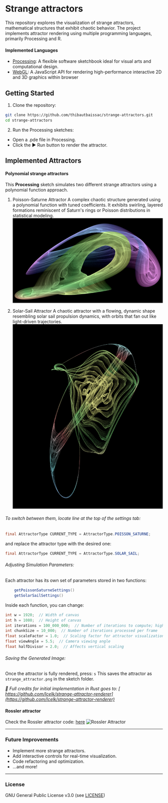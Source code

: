 # Strange attractors

This repository explores the visualization of strange attractors, mathematical structures that exhibit chaotic behavior. The project implements attractor rendering using multiple programming languages, primarily Processing and R.

#### Implemented Languages
- [Processing](https://processing.org/): A flexible software sketchbook ideal for visual arts and computational design.
- [WebGL](https://developer.mozilla.org/en-US/docs/Web/API/WebGL_API): A JavaScript API for rendering high-performance interactive 2D and 3D graphics within browser

## Getting Started
1. Clone the repository:
```bash
git clone https://github.com/thibautbaissac/strange-attractors.git
cd strange-attractors
```
2. Run the Processing sketches:
- Open a .pde file in Processing.
- Click the ▶️ Run button to render the attractor.

## Implemented Attractors
#### Polynomial strange attractors
This **Processing** sketch simulates two different strange attractors using a polynomial function approach.

1.  Poisson-Saturne Attractor
A complex chaotic structure generated using a polynomial function with tuned coefficients. It exhibits swirling, layered formations reminiscent of Saturn's rings or Poisson distributions in statistical modeling.
![Poisson-Saturne Attractor](media/poisson-saturne.png)

2.  Solar-Sail Attractor
A chaotic attractor with a flowing, dynamic shape resembling solar sail propulsion dynamics, with orbits that fan out like light-driven trajectories.
![Solor_Sail Attractor](media/solar-sail.png)

###### To switch between them, locate line at the top of the settings tab:
```java
final AttractorType CURRENT_TYPE = AttractorType.POISSON_SATURNE;
```
and replace the attractor type with the desired one:
```java
final AttractorType CURRENT_TYPE = AttractorType.SOLAR_SAIL;
```

###### Adjusting Simulation Parameters:
Each attractor has its own set of parameters stored in two functions:
```java
    getPoissonSaturneSettings()
    getSolarSailSettings()
```
Inside each function, you can change:
```java
int w = 1920;  // Width of canvas
int h = 1080;  // Height of canvas
int iterations = 100_000_000;  // Number of iterations to compute; higher values = more detail but longer processing time.
int chunkSize = 10_000;  // Number of iterations processed per frame
float scaleFactor = 1.0;  // Scaling factor for attractor visualization
float viewAngle = 5.5;  // Camera viewing angle
float halfDivisor = 2.0;  // Affects vertical scaling
```

###### Saving the Generated Image:
Once the attractor is fully rendered, press: `s`
This saves the attractor as `strange_attractor.png` in the sketch folder.

*🔗 Full credits for initial implementation in Rust goes to: [
https://github.com/Icelk/strange-attractor-renderer](https://github.com/Icelk/strange-attractor-renderer)*

#### Rossler attractor
Check the Rossler attractor code: [here](src/rossler/main.pde)
![Rossler Attractor](media/rossler.gif)

---
### Future Improvements
- Implement more strange attractors.
- Add interactive controls for real-time visualization.
- Code refactoring and optimization.
- ...and more!

---
### License
GNU General Public License v3.0 (see [LICENSE](LICENSE))

